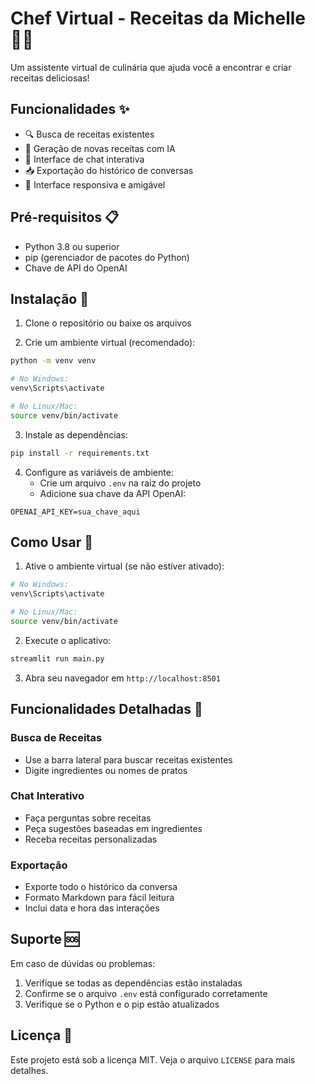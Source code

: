 # Chef Virtual - Receitas da Michelle 👩‍🍳

Um assistente virtual de culinária que ajuda você a encontrar e criar receitas deliciosas!

## Funcionalidades ✨

- 🔍 Busca de receitas existentes
- 🤖 Geração de novas receitas com IA
- 💬 Interface de chat interativa
- 📥 Exportação do histórico de conversas
- 📱 Interface responsiva e amigável

## Pré-requisitos 📋

- Python 3.8 ou superior
- pip (gerenciador de pacotes do Python)
- Chave de API do OpenAI

## Instalação 🚀

1. Clone o repositório ou baixe os arquivos

2. Crie um ambiente virtual (recomendado):
```bash
python -m venv venv

# No Windows:
venv\Scripts\activate

# No Linux/Mac:
source venv/bin/activate
```

3. Instale as dependências:
```bash
pip install -r requirements.txt
```

4. Configure as variáveis de ambiente:
   - Crie um arquivo `.env` na raiz do projeto
   - Adicione sua chave da API OpenAI:
```
OPENAI_API_KEY=sua_chave_aqui
```

## Como Usar 🎯

1. Ative o ambiente virtual (se não estiver ativado):
```bash
# No Windows:
venv\Scripts\activate

# No Linux/Mac:
source venv/bin/activate
```

2. Execute o aplicativo:
```bash
streamlit run main.py
```

3. Abra seu navegador em `http://localhost:8501`

## Funcionalidades Detalhadas 📝

### Busca de Receitas
- Use a barra lateral para buscar receitas existentes
- Digite ingredientes ou nomes de pratos

### Chat Interativo
- Faça perguntas sobre receitas
- Peça sugestões baseadas em ingredientes
- Receba receitas personalizadas

### Exportação
- Exporte todo o histórico da conversa
- Formato Markdown para fácil leitura
- Inclui data e hora das interações

## Suporte 🆘

Em caso de dúvidas ou problemas:
1. Verifique se todas as dependências estão instaladas
2. Confirme se o arquivo `.env` está configurado corretamente
3. Verifique se o Python e o pip estão atualizados

## Licença 📄

Este projeto está sob a licença MIT. Veja o arquivo `LICENSE` para mais detalhes. 